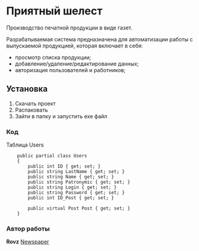 # Приятный шелест
Производство печатной продукции в виде газет.

Разрабатываемая система предназначена для автоматизации работы с выпускаемой продукцией, которая включает в себя:
- просмотр списка продукции;
- добавление/удаление/редактирование данных;
- авторизация пользователей и работников;

## Установка
1. Скачать проект
2. Распаковать
3. Зайти в папку и запустить exe файл

### Код
Таблица Users
```
    public partial class Users
    {
        public int ID { get; set; }
        public string LastName { get; set; }
        public string Name { get; set; }
        public string Patronymic { get; set; }
        public string Login { get; set; }
        public string Password { get; set; }
        public int ID_Post { get; set; }
    
        public virtual Post Post { get; set; }
    }
 ```

### Автор работы
**Rovz** [Newspaper](https://github.com/Rovzzz/Newspaper)

